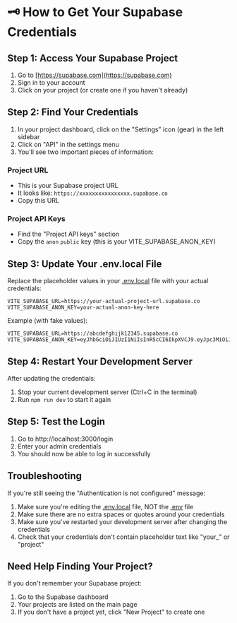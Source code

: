 # 🗝️ How to Get Your Supabase Credentials

## Step 1: Access Your Supabase Project

1. Go to [https://supabase.com](https://supabase.com)
2. Sign in to your account
3. Click on your project (or create one if you haven't already)

## Step 2: Find Your Credentials

1. In your project dashboard, click on the "Settings" icon (gear) in the left sidebar
2. Click on "API" in the settings menu
3. You'll see two important pieces of information:

### Project URL
- This is your Supabase project URL
- It looks like: `https://xxxxxxxxxxxxxxxx.supabase.co`
- Copy this URL

### Project API Keys
- Find the "Project API keys" section
- Copy the `anon` `public` key (this is your VITE_SUPABASE_ANON_KEY)

## Step 3: Update Your .env.local File

Replace the placeholder values in your [.env.local](file:///C:/Users/hasna/Documents/GitHub/MernCryptoBlogging/MernCryptoBlogging/.env.local) file with your actual credentials:

```env
VITE_SUPABASE_URL=https://your-actual-project-url.supabase.co
VITE_SUPABASE_ANON_KEY=your-actual-anon-key-here
```

Example (with fake values):
```env
VITE_SUPABASE_URL=https://abcdefghijk12345.supabase.co
VITE_SUPABASE_ANON_KEY=eyJhbGciOiJIUzI1NiIsInR5cCI6IkpXVCJ9.eyJpc3MiOiJzdXBhYmFzZSIsInJlZiI6ImFiY2RlZmdoaWprMTIzNDUifQ.fakekey1234567890
```

## Step 4: Restart Your Development Server

After updating the credentials:
1. Stop your current development server (Ctrl+C in the terminal)
2. Run `npm run dev` to start it again

## Step 5: Test the Login

1. Go to http://localhost:3000/login
2. Enter your admin credentials
3. You should now be able to log in successfully

## Troubleshooting

If you're still seeing the "Authentication is not configured" message:

1. Make sure you're editing the [.env.local](file:///C:/Users/hasna/Documents/GitHub/MernCryptoBlogging/MernCryptoBlogging/.env.local) file, NOT the [.env](file:///C:/Users/hasna/Documents/GitHub/MernCryptoBlogging/MernCryptoBlogging/.env) file
2. Make sure there are no extra spaces or quotes around your credentials
3. Make sure you've restarted your development server after changing the credentials
4. Check that your credentials don't contain placeholder text like "your_" or "project"

## Need Help Finding Your Project?

If you don't remember your Supabase project:
1. Go to the Supabase dashboard
2. Your projects are listed on the main page
3. If you don't have a project yet, click "New Project" to create one